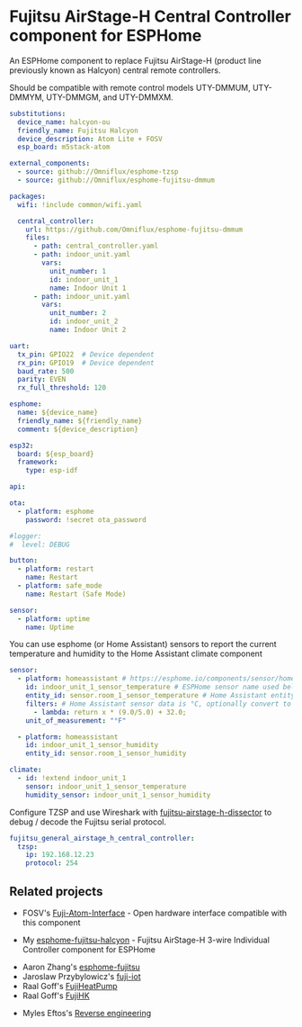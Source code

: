 # Fujitsu AirStage-H Central Controller component for ESPHome

An ESPHome component to replace Fujitsu AirStage-H (product line previously known as Halcyon) central remote controllers.

Should be compatible with remote control models UTY-DMMUM, UTY-DMMYM, UTY-DMMGM, and UTY-DMMXM.

```yaml
substitutions:
  device_name: halcyon-ou
  friendly_name: Fujitsu Halcyon
  device_description: Atom Lite + FOSV
  esp_board: m5stack-atom

external_components:
  - source: github://Omniflux/esphome-tzsp
  - source: github://Omniflux/esphome-fujitsu-dmmum

packages:
  wifi: !include common/wifi.yaml

  central_controller:
    url: https://github.com/Omniflux/esphome-fujitsu-dmmum
    files:
      - path: central_controller.yaml
      - path: indoor_unit.yaml
        vars:
          unit_number: 1
          id: indoor_unit_1
          name: Indoor Unit 1
      - path: indoor_unit.yaml
        vars:
          unit_number: 2
          id: indoor_unit_2
          name: Indoor Unit 2

uart:
  tx_pin: GPIO22  # Device dependent
  rx_pin: GPIO19  # Device dependent
  baud_rate: 500
  parity: EVEN
  rx_full_threshold: 120

esphome:
  name: ${device_name}
  friendly_name: ${friendly_name}
  comment: ${device_description}

esp32:
  board: ${esp_board}
  framework:
    type: esp-idf

api:

ota:
  - platform: esphome
    password: !secret ota_password

#logger:
#  level: DEBUG

button:
  - platform: restart
    name: Restart
  - platform: safe_mode
    name: Restart (Safe Mode)

sensor:
  - platform: uptime
    name: Uptime
```

You can use esphome (or Home Assistant) sensors to report the current temperature and humidity to the Home Assistant climate component

```yaml
sensor:
  - platform: homeassistant # https://esphome.io/components/sensor/homeassistant.html
    id: indoor_unit_1_sensor_temperature # ESPHome sensor name used below
    entity_id: sensor.room_1_sensor_temperature # Home Assistant entity_id
    filters: # Home Assistant sensor data is °C, optionally convert to °F 
      - lambda: return x * (9.0/5.0) + 32.0;
    unit_of_measurement: "°F"

  - platform: homeassistant
    id: indoor_unit_1_sensor_humidity
    entity_id: sensor.room_1_sensor_humidity

climate:
  - id: !extend indoor_unit_1
    sensor: indoor_unit_1_sensor_temperature
    humidity_sensor: indoor_unit_1_sensor_humidity
```

Configure TZSP and use Wireshark with [fujitsu-airstage-h-dissector](https://github.com/Omniflux/fujitsu-airstage-h-dissector) to debug / decode the Fujitsu serial protocol.

```yaml
fujitsu_general_airstage_h_central_controller:
  tzsp:
    ip: 192.168.12.23
    protocol: 254
```

## Related projects
- FOSV's [Fuji-Atom-Interface](https://github.com/FOSV/Fuji-Atom-Interface) - Open hardware interface compatible with this component
<!-- -->
- My [esphome-fujitsu-halcyon](https://github.com/Omniflux/esphome-fujitsu-halcyon) - Fujitsu AirStage-H 3-wire Individual Controller component for ESPHome
<!-- -->
- Aaron Zhang's [esphome-fujitsu](https://github.com/FujiHeatPump/esphome-fujitsu)
- Jaroslaw Przybylowicz's [fuji-iot](https://github.com/jaroslawprzybylowicz/fuji-iot)
- Raal Goff's [FujiHeatPump](https://github.com/unreality/FujiHeatPump)
- Raal Goff's [FujiHK](https://github.com/unreality/FujiHK)
<!-- -->
- Myles Eftos's [Reverse engineering](https://hackaday.io/project/19473-reverse-engineering-a-fujitsu-air-conditioner-unit)
